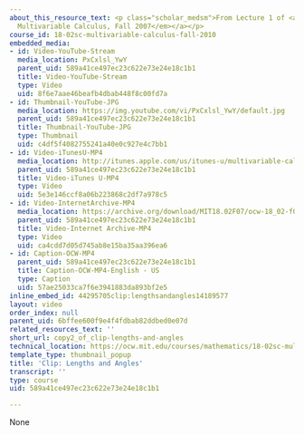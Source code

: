 ```yaml
---
about_this_resource_text: <p class="scholar_medsm">From Lecture 1 of <a href="http://ocw.mit.edu/courses/mathematics/18-02-multivariable-calculus-fall-2007/video-lectures/"><em>18.02
  Multivariable Calculus, Fall 2007</em></a></p>
course_id: 18-02sc-multivariable-calculus-fall-2010
embedded_media:
- id: Video-YouTube-Stream
  media_location: PxCxlsl_YwY
  parent_uid: 589a41ce497ec23c622e73e24e18c1b1
  title: Video-YouTube-Stream
  type: Video
  uid: 8f6e7aae46beafb4dbab448f8c00fd7a
- id: Thumbnail-YouTube-JPG
  media_location: https://img.youtube.com/vi/PxCxlsl_YwY/default.jpg
  parent_uid: 589a41ce497ec23c622e73e24e18c1b1
  title: Thumbnail-YouTube-JPG
  type: Thumbnail
  uid: c4df5f4082755241a40e0c927e4c7bb1
- id: Video-iTunesU-MP4
  media_location: http://itunes.apple.com/us/itunes-u/multivariable-calculus-spring/id354869122
  parent_uid: 589a41ce497ec23c622e73e24e18c1b1
  title: Video-iTunes U-MP4
  type: Video
  uid: 5e3e146ccf8a06b223868c2df7a978c5
- id: Video-InternetArchive-MP4
  media_location: https://archive.org/download/MIT18.02F07/ocw-18_02-f07-lec01_300k.mp4
  parent_uid: 589a41ce497ec23c622e73e24e18c1b1
  title: Video-Internet Archive-MP4
  type: Video
  uid: ca4cdd7d05d745ab8e15ba35aa396ea6
- id: Caption-OCW-MP4
  parent_uid: 589a41ce497ec23c622e73e24e18c1b1
  title: Caption-OCW-MP4-English - US
  type: Caption
  uid: 57ae25033ca7f6e3941883da893bf2e5
inline_embed_id: 44295705clip:lengthsandangles14189577
layout: video
order_index: null
parent_uid: 6bffee600f9e4f4fdbab82ddbed0e07d
related_resources_text: ''
short_url: copy2_of_clip-lengths-and-angles
technical_location: https://ocw.mit.edu/courses/mathematics/18-02sc-multivariable-calculus-fall-2010/1.-vectors-and-matrices/part-a-vectors-determinants-and-planes/session-3-uses-of-the-dot-product-lengths-and-angles/copy2_of_clip-lengths-and-angles
template_type: thumbnail_popup
title: 'Clip: Lengths and Angles'
transcript: ''
type: course
uid: 589a41ce497ec23c622e73e24e18c1b1

---
```

None